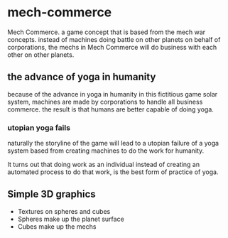 # mech-commerce

Mech Commerce. a game concept that is based from the mech war concepts. instead of machines doing battle on other planets on behalf of corporations, the mechs in Mech Commerce will do business with each other on other planets.

## the advance of yoga in humanity

because of the advance in yoga in humanity in this fictitious game solar system,
machines are made by corporations to handle all business commerce.
the result is that humans are better capable of doing yoga.

### utopian yoga fails

naturally the storyline of the game will lead to
a utopian failure of a yoga system based from
creating machines to do the work for humanity.

It turns out that doing work as an individual
instead of creating an automated process to do that work,
is the best form of practice of yoga.

## Simple 3D graphics

- Textures on spheres and cubes
- Spheres make up the planet surface
- Cubes make up the mechs 
